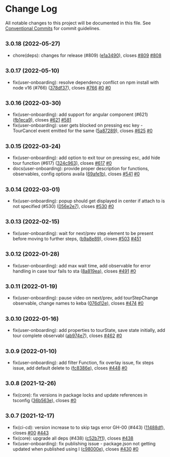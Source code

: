 # Change Log

All notable changes to this project will be documented in this file.
See [Conventional Commits](https://conventionalcommits.org) for commit guidelines.

## <small>3.0.18 (2022-05-27)</small>

* chore(deps): changes for release (#809) ([e1a3490](https://github.com/sourcefuse/loopback4-microservice-catalog/commit/e1a3490)), closes [#809](https://github.com/sourcefuse/loopback4-microservice-catalog/issues/809) [#808](https://github.com/sourcefuse/loopback4-microservice-catalog/issues/808)





## <small>3.0.17 (2022-05-10)</small>

* fix(user-onboarding): resolve dependency conflict on npm install with node v16 (#766) ([378df37](https://github.com/sourcefuse/loopback4-microservice-catalog/commit/378df37)), closes [#766](https://github.com/sourcefuse/loopback4-microservice-catalog/issues/766) [#0](https://github.com/sourcefuse/loopback4-microservice-catalog/issues/0) [#0](https://github.com/sourcefuse/loopback4-microservice-catalog/issues/0)





## <small>3.0.16 (2022-03-30)</small>

* fix(user-onboarding): add support for angular component (#621) ([fb1eca9](https://github.com/sourcefuse/loopback4-microservice-catalog/commit/fb1eca9)), closes [#621](https://github.com/sourcefuse/loopback4-microservice-catalog/issues/621) [#581](https://github.com/sourcefuse/loopback4-microservice-catalog/issues/581)
* fix(user-onboarding): user gets blocked on pressing esc key - TourCancel event emitted for the same  ([5a87289](https://github.com/sourcefuse/loopback4-microservice-catalog/commit/5a87289)), closes [#625](https://github.com/sourcefuse/loopback4-microservice-catalog/issues/625) [#0](https://github.com/sourcefuse/loopback4-microservice-catalog/issues/0)





## <small>3.0.15 (2022-03-24)</small>

* fix(user-onboarding): add option to exit tour on pressing esc, add hide tour function (#617) ([324c963](https://github.com/sourcefuse/loopback4-microservice-catalog/commit/324c963)), closes [#617](https://github.com/sourcefuse/loopback4-microservice-catalog/issues/617) [#0](https://github.com/sourcefuse/loopback4-microservice-catalog/issues/0)
* docs(user-onboarding):  provide proper description for functions, observables, config options availa ([69afe1b](https://github.com/sourcefuse/loopback4-microservice-catalog/commit/69afe1b)), closes [#541](https://github.com/sourcefuse/loopback4-microservice-catalog/issues/541) [#0](https://github.com/sourcefuse/loopback4-microservice-catalog/issues/0)





## <small>3.0.14 (2022-03-01)</small>

* fix(user-onboarding): popup should get displayed in center if attach to is not specified (#530) ([056e2e7](https://github.com/sourcefuse/loopback4-microservice-catalog/commit/056e2e7)), closes [#530](https://github.com/sourcefuse/loopback4-microservice-catalog/issues/530) [#0](https://github.com/sourcefuse/loopback4-microservice-catalog/issues/0)





## <small>3.0.13 (2022-02-15)</small>

* fix(user-onboarding): wait for next/prev step element to be present before moving to further steps,  ([b9a8e89](https://github.com/sourcefuse/loopback4-microservice-catalog/commit/b9a8e89)), closes [#503](https://github.com/sourcefuse/loopback4-microservice-catalog/issues/503) [#451](https://github.com/sourcefuse/loopback4-microservice-catalog/issues/451)





## <small>3.0.12 (2022-01-28)</small>

* fix(user-onboarding): add max wait time, add observable for error handling in case tour fails to sta ([8a819ea](https://github.com/sourcefuse/loopback4-microservice-catalog/commit/8a819ea)), closes [#491](https://github.com/sourcefuse/loopback4-microservice-catalog/issues/491) [#0](https://github.com/sourcefuse/loopback4-microservice-catalog/issues/0)





## <small>3.0.11 (2022-01-19)</small>

* fix(user-onboarding): pause video on next/prev,  add tourStepChange observable, change names to keba ([076d12e](https://github.com/sourcefuse/loopback4-microservice-catalog/commit/076d12e)), closes [#474](https://github.com/sourcefuse/loopback4-microservice-catalog/issues/474) [#0](https://github.com/sourcefuse/loopback4-microservice-catalog/issues/0)





## <small>3.0.10 (2022-01-16)</small>

* fix(user-onboarding): add properties to tourState, save state initially, add tour complete observabl ([ab974e7](https://github.com/sourcefuse/loopback4-microservice-catalog/commit/ab974e7)), closes [#462](https://github.com/sourcefuse/loopback4-microservice-catalog/issues/462) [#0](https://github.com/sourcefuse/loopback4-microservice-catalog/issues/0)





## <small>3.0.9 (2022-01-10)</small>

* fix(user-onboarding): add filter Function, fix overlay issue, fix steps issue, add default delete to ([fc8386e](https://github.com/sourcefuse/loopback4-microservice-catalog/commit/fc8386e)), closes [#448](https://github.com/sourcefuse/loopback4-microservice-catalog/issues/448) [#0](https://github.com/sourcefuse/loopback4-microservice-catalog/issues/0)





## <small>3.0.8 (2021-12-26)</small>

* fix(core): fix versions in package locks and update references in tsconfig ([36b563e](https://github.com/sourcefuse/loopback4-microservice-catalog/commit/36b563e)), closes [#0](https://github.com/sourcefuse/loopback4-microservice-catalog/issues/0)





## <small>3.0.7 (2021-12-17)</small>

* fix(ci-cd): version increase to to skip tags error GH-00 (#443) ([11488df](https://github.com/sourcefuse/loopback4-microservice-catalog/commit/11488df)), closes [#00](https://github.com/sourcefuse/loopback4-microservice-catalog/issues/00) [#443](https://github.com/sourcefuse/loopback4-microservice-catalog/issues/443)
* fix(core): upgrade all deps (#438) ([c52b7f1](https://github.com/sourcefuse/loopback4-microservice-catalog/commit/c52b7f1)), closes [#438](https://github.com/sourcefuse/loopback4-microservice-catalog/issues/438)
* fix(user-onboarding): fix publishing issue - package.json not getting updated when published using l ([c98000e](https://github.com/sourcefuse/loopback4-microservice-catalog/commit/c98000e)), closes [#430](https://github.com/sourcefuse/loopback4-microservice-catalog/issues/430) [#0](https://github.com/sourcefuse/loopback4-microservice-catalog/issues/0)
